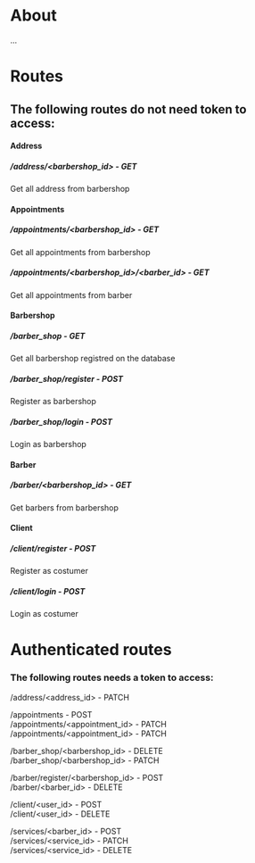 # About

...


# Routes
  
## The following routes do not need token to access:  
  
 
#### Address

##### /address/<barbershop_id> - GET  
Get all address from barbershop  
  
  
#### Appointments

##### /appointments/<barbershop_id> - GET  
Get all appointments from barbershop  
  
##### /appointments/<barbershop_id>/<barber_id> - GET  
Get all appointments from barber  
  
  
#### Barbershop
##### /barber_shop - GET  
Get all barbershop registred on the database  
  
##### /barber_shop/register - POST  
Register as barbershop
  
##### /barber_shop/login - POST  
Login as barbershop  
  
  
#### Barber
##### /barber/<barbershop_id> - GET  
Get barbers from barbershop  
  
  
#### Client
##### /client/register - POST  
Register as costumer  
  
##### /client/login - POST  
Login as costumer  
  
  
# Authenticated routes
  
### The following routes needs a token to access:  
  
/address/<address_id> - PATCH  
  
/appointments - POST  
/appointments/<appointment_id> - PATCH  
/appointments/<appointment_id> - PATCH  
  
/barber_shop/<barbershop_id> - DELETE  
/barber_shop/<barbershop_id> - PATCH  
  
/barber/register/<barbershop_id> - POST  
/barber/<barber_id> - DELETE  
  
/client/<user_id> - POST  
/client/<user_id> - DELETE  
  
/services/<barber_id> - POST  
/services/<service_id> - PATCH  
/services/<service_id> - DELETE  

